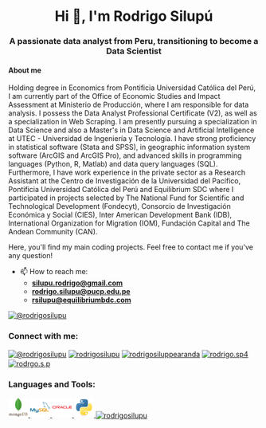 
<h1 align="center">Hi 👋, I'm Rodrigo Silupú </h1>
<h3 align="center">A passionate data analyst from Peru, transitioning to become a Data Scientist</h3>


#### About me 
Holding degree in Economics from Pontificia Universidad Católica del Perú, I am currently part of the Office of Economic Studies and Impact Assessment at Ministerio de Producción, where I am responsible for data analysis. I possess the Data Analyst Professional Certificate (V2), as well as a specialization in Web Scraping. I am presently pursuing a specialization in Data Science and also a Master's in Data Science and Artificial Intelligence at UTEC - Universidad de Ingeniería y Tecnología. I have strong proficiency in statistical software (Stata and SPSS), in geographic information system software (ArcGIS and ArcGIS Pro), and advanced skills in programming languages (Python, R, Matlab) and data query languages (SQL). Furthermore, I have work experience in the private sector as a Research Assistant at the Centro de Investigación de la Universidad del Pacífico, Pontificia Universidad Católica del Perú and Equilibrium SDC where I participated in projects selected by The National Fund for Scientific and Technological Development (Fondecyt), Consorcio de Investigación Económica y Social (CIES), Inter American Development Bank (IDB), International Organization for Migration (IOM), Fundación Capital and The Andean Community (CAN).

Here, you'll find my main coding projects. Feel free to contact me if you've any question!

- 📫 How to reach me:
   - **silupu.rodrigo@gmail.com**
   - **rodrigo.silupu@pucp.edu.pe**
   - **rsilupu@equilibriumbdc.com**

<p align="left"> <a href="https://twitter.com/@rodrigosilupu" target="blank"><img src="https://img.shields.io/twitter/follow/@rodrigosilupu?logo=twitter&style=for-the-badge" alt="@rodrigosilupu" /></a> </p>

<h3 align="left">Connect with me:</h3>
<p align="left">
<a href="https://twitter.com/@rodrigosilupu" target="blank"><img align="center" src="https://raw.githubusercontent.com/rahuldkjain/github-profile-readme-generator/master/src/images/icons/Social/twitter.svg" alt="@rodrigosilupu" height="30" width="40" /></a>
<a href="https://linkedin.com/in/rodrigosilupu" target="blank"><img align="center" src="https://raw.githubusercontent.com/rahuldkjain/github-profile-readme-generator/master/src/images/icons/Social/linked-in-alt.svg" alt="rodrigosilupu" height="30" width="40" /></a>
<a href="https://kaggle.com/rodrigosiluppearanda" target="blank"><img align="center" src="https://raw.githubusercontent.com/rahuldkjain/github-profile-readme-generator/master/src/images/icons/Social/kaggle.svg" alt="rodrigosiluppearanda" height="30" width="40" /></a>
<a href="https://fb.com/rodrigo.sp4" target="blank"><img align="center" src="https://raw.githubusercontent.com/rahuldkjain/github-profile-readme-generator/master/src/images/icons/Social/facebook.svg" alt="rodrigo.sp4" height="30" width="40" /></a>
<a href="https://instagram.com/rodrgo.s.p" target="blank"><img align="center" src="https://raw.githubusercontent.com/rahuldkjain/github-profile-readme-generator/master/src/images/icons/Social/instagram.svg" alt="rodrgo.s.p" height="30" width="40" /></a>
</p>

<h3 align="left">Languages and Tools:</h3>
<p align="left"> <a href="https://www.mongodb.com/" target="_blank" rel="noreferrer"> <img src="https://raw.githubusercontent.com/devicons/devicon/master/icons/mongodb/mongodb-original-wordmark.svg" alt="mongodb" width="40" height="40"/> </a> <a href="https://www.mysql.com/" target="_blank" rel="noreferrer"> <img src="https://raw.githubusercontent.com/devicons/devicon/master/icons/mysql/mysql-original-wordmark.svg" alt="mysql" width="40" height="40"/> </a> <a href="https://www.oracle.com/" target="_blank" rel="noreferrer"> <img src="https://raw.githubusercontent.com/devicons/devicon/master/icons/oracle/oracle-original.svg" alt="oracle" width="40" height="40"/> </a> <a href="https://www.python.org" target="_blank" rel="noreferrer"> <img src="https://raw.githubusercontent.com/devicons/devicon/master/icons/python/python-original.svg" alt="python" width="40" height="40"/> </a> <a href="https://www.rust-lang.org" target="_blank" rel="noreferrer"> <img 
<p><img align="center" src="https://github-readme-stats.vercel.app/api/top-langs?username=rodrigosilupu&show_icons=true&locale=en&layout=compact" alt="rodrigosilupu" /></p>
